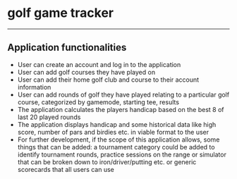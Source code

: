 # golf game tracker
---
Application functionalities
---
* User can create an account and log in to the application
* User can add golf courses they have played on
* User can add their home golf club and course to their account information
* User can add rounds of golf they have played relating to a particular golf course, categorized by gamemode, starting tee, results
* The application calculates the players handicap based on the best 8 of last 20 played rounds
* The application displays handicap and some historical data like high score, number of pars and birdies etc. in viable format to the user
* For further development, if the scope of this application allows, some things that can be added: a tournament category could be added to identify tournament rounds, practice sessions on the range or simulator that can be broken down to iron/driver/putting etc. or generic scorecards that all users can use
